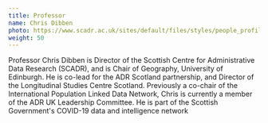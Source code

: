 ```yaml
---
title: Professor
name: Chris Dibben
photo: https://www.scadr.ac.uk/sites/default/files/styles/people_profiles_pic/public/Chris%20Dibben.JPG?itok=CnUPwUPt
weight: 50
---
```


Professor Chris Dibben is Director of the Scottish Centre for Administrative Data Research (SCADR), and is Chair of Geography, University of Edinburgh. He is co-lead for the ADR Scotland partnership, and Director of the Longitudinal Studies Centre Scotland. Previously a co-chair of the International Population Linked Data Network, Chris is currently a member of the ADR UK Leadership Committee. He is part of the Scottish Government's COVID-19 data and intelligence network
